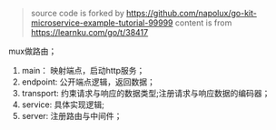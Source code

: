 > source code is forked by https://github.com/napolux/go-kit-microservice-example-tutorial-99999
> content is from https://learnku.com/go/t/38417

mux做路由；

1. main： 映射端点，启动http服务；
2. endpoint: 公开端点逻辑，返回数据；
3. transport: 约束请求与响应的数据类型;注册请求与响应数据的编码器；
4. service: 具体实现逻辑;
5. server: 注册路由与中间件；